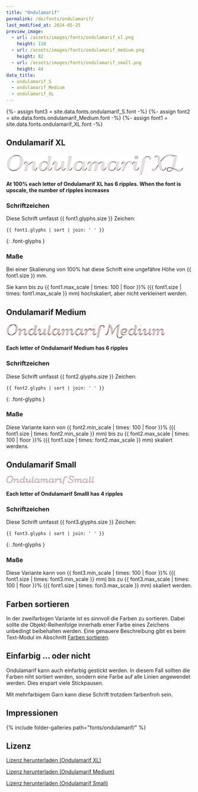 ```yaml
---
title: "Ondulamarif"
permalink: /de/fonts/ondulamarif/
last_modified_at: 2024-05-25
preview_image:
  - url: /assets/images/fonts/ondulamarif_xl.png
    height: 110
  - url: /assets/images/fonts/ondulamarif_medium.png
    height: 82
  - url: /assets/images/fonts/ondulamarif_small.png
    height: 44
data_title:
  - ondulamarif_S
  - ondulamarif_Medium
  - ondulamarif_XL
---
```

{%- assign font3 = site.data.fonts.ondulamarif_S.font -%}
{%- assign font2 = site.data.fonts.ondulamarif_Medium.font -%}
{%- assign font1 = site.data.fonts.ondulamarif_XL.font -%}

## Ondulamarif XL

<img 
     src="/assets/images/fonts/ondulamarif_xl.png"
     alt="Ondulamarif XL " height="55">

**At 100% each letter of Ondulamarif XL has 6 ripples. When the font is upscale, the number of ripples increases**
     
### Schriftzeichen

Diese Schrift umfasst  {{ font1.glyphs.size }} Zeichen:

```
{{ font1.glyphs | sort | join: ' ' }}
```
{: .font-glyphs }

### Maße

Bei einer Skalierung von 100% hat diese Schrift eine ungefähre Höhe von {{ font1.size }} mm. 

Sie kann bis zu {{ font1.max_scale | times: 100 | floor }}% ({{ font1.size | times: font1.max_scale }} mm) hochskaliert, aber nicht verkleinert werden.

## Ondulamarif Medium

<img 
     src="/assets/images/fonts/ondulamarif_medium.png"
     alt="Ondulamarif XL " height="41">

**Each letter of Ondulamarif Medium has 6 ripples**

### Schriftzeichen

Diese Schrift umfasst {{ font2.glyphs.size }} Zeichen:

```
{{ font2.glyphs | sort | join: ' ' }}
```
{: .font-glyphs }

### Maße

Diese Variante kann von {{ font2.min_scale | times: 100 | floor }}% ({{ font1.size | times: font2.min_scale }} mm)
bis zu {{ font2.max_scale | times: 100 | floor }}% ({{ font1.size | times: font2.max_scale }} mm) skaliert werdens.

## Ondulamarif Small

<img 
     src="/assets/images/fonts/ondulamarif_small.png"
     alt="Ondulamarif XL " height="22">

**Each letter of Ondulamarif Smalll has 4 ripples**

### Schriftzeichen
     
Diese Schrift umfasst {{ font3.glyphs.size }} Zeichen:

```
{{ font3.glyphs | sort | join: ' ' }}
```
{: .font-glyphs }

### Maße 

Diese Variante kann von {{ font3.min_scale | times: 100 | floor }}% ({{ font1.size | times: font3.min_scale }} mm)
bis zu {{ font3.max_scale | times: 100 | floor }}% ({{ font1.size | times: fon3.max_scale }} mm) skaliert werden.

## Farben sortieren

In der zweifarbigen Variante ist es sinnvoll die Farben zu sortieren. Dabei sollte die Objekt-Reihenfolge innerhalb einer Farbe eines Zeichens unbedingt beibehalten werden. Eine genauere Beschreibung gibt es beim Text-Modul im Abschnitt [Farben sortieren](/de/docs/lettering/#farben-sortieren).


## Einfarbig ... oder nicht

Ondulamarif kann auch einfarbig gestickt werden. In diesem Fall sollten die Farben niht sortiert werden, sondern eine Farbe auf alle Linien angewendet werden. Dies erspart viele Stickpausen.

Mit mehrfarbigem Garn kann diese Schrift trotzdem farbenfroh sein.


## Impressionen

{% include folder-galleries path="fonts/ondulamarif/" %}

## Lizenz

[Lizenz herunterladen (Ondulamarif XL)](https://github.com/inkstitch/inkstitch/tree/main/fonts/ondulamarif_XL/LICENSE)

[Lizenz herunterladen (Ondulamarif Medium)](https://github.com/inkstitch/inkstitch/tree/main/fonts/ondulamarif_Medium/LICENSE)

[Lizenz herunterladen (Ondulamarif Small)](https://github.com/inkstitch/inkstitch/tree/main/fonts/ondulamarif_S/LICENSE)

